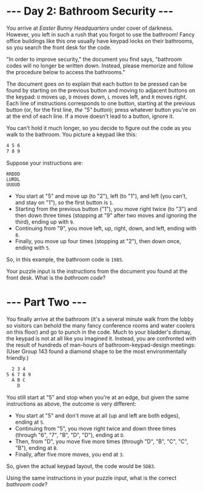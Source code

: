 ﻿# --- Day 2: Bathroom Security ---

You arrive at *Easter Bunny Headquarters* under cover of darkness. However, you left in such a rush that you forgot to use the bathroom! Fancy office buildings like this one usually have keypad locks on their bathrooms, so you search the front desk for the code.

"In order to improve security," the document you find says, "bathroom codes will no longer be written down.  Instead, please memorize and follow the procedure below to access the bathrooms."

The document goes on to explain that each button to be pressed can be found by starting on the previous button and moving to adjacent buttons on the keypad: ```U``` moves up, ```D``` moves down, ```L``` moves left, and ```R``` moves right. Each line of instructions corresponds to one button, starting at the previous button (or, for the first line, *the "5" button*); press whatever button you're on at the end of each line. If a move doesn't lead to a button, ignore it.

You can't hold it much longer, so you decide to figure out the code as you walk to the bathroom. You picture a keypad like this:

```1 2 3
4 5 6
7 8 9
```

Suppose your instructions are:

```ULL
RRDDD
LURDL
UUUUD
```


* You start at "5" and move up (to "2"), left (to "1"), and left (you can't, and stay on "1"), so the first button is ```1```.
* Starting from the previous button ("1"), you move right twice (to "3") and then down three times (stopping at "9" after two moves and ignoring the third), ending up with ```9```.
* Continuing from "9", you move left, up, right, down, and left, ending with ```8```.
* Finally, you move up four times (stopping at "2"), then down once, ending with ```5```.


So, in this example, the bathroom code is ```1985```.

Your puzzle input is the instructions from the document you found at the front desk. What is the *bathroom code*?

# --- Part Two ---

You finally arrive at the bathroom (it's a several minute walk from the lobby so visitors can behold the many fancy conference rooms and water coolers on this floor) and go to punch in the code.  Much to your bladder's dismay, the keypad is not at all like you imagined it.  Instead, you are confronted with the result of hundreds of man-hours of bathroom-keypad-design meetings:(User Group 143 found a diamond shape to be the most environmentally friendly.)

```    1
  2 3 4
5 6 7 8 9
  A B C
    D
```

You still start at "5" and stop when you're at an edge, but given the same instructions as above, the outcome is very different:


* You start at "5" and don't move at all (up and left are both edges), ending at ```5```.
* Continuing from "5", you move right twice and down three times (through "6", "7", "B", "D", "D"), ending at ```D```.
* Then, from "D", you move five more times (through "D", "B", "C", "C", "B"), ending at ```B```.
* Finally, after five more moves, you end at ```3```.


So, given the actual keypad layout, the code would be ```5DB3```.

Using the same instructions in your puzzle input, what is the correct *bathroom code*?